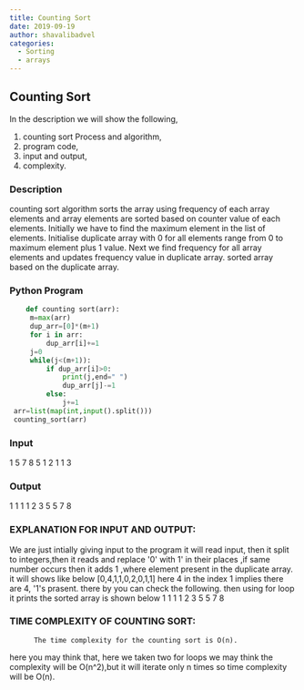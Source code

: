 ```yaml
---
title: Counting Sort
date: 2019-09-19
author: shavalibadvel
categories:
  - Sorting
  - arrays
---
```

## Counting Sort
 In the description we will show the following,

 1. counting sort Process and algorithm,
 2. program code,
 3. input and output,
 4. complexity.

### Description

counting sort algorithm sorts the array using frequency of each array 
 elements and array elements are sorted based on counter value
 of each elements.
          Initially we have to find the maximum element in the 
 list of elements.
  Initialise duplicate array with 0 for all elements range from 
 0 to maximum element plus 1 value.
     Next we find frequency for all array elements and updates 
 frequency value in duplicate array.
    sorted array based on the duplicate array.

### Python Program

```python
    def counting sort(arr):
     m=max(arr)
     dup_arr=[0]*(m+1)
     for i in arr:
         dup_arr[i]+=1
     j=0
     while(j<(m+1)):
         if dup_arr[i]>0:
             print(j,end=" ")
             dup_arr[j]-=1
         else:
             j+=1
 arr=list(map(int,input().split()))
 counting_sort(arr)
```

### Input

1 5 7 8 5 1 2 1 1 3

### Output

1 1 1 1 2 3 5 5 7 8 

### EXPLANATION FOR INPUT AND OUTPUT:
We are just intially giving input to the program it will read 
 input, then it split to integers,then it reads and replace '0' with 1' 
 in their places ,if same number occurs then it adds 1 ,where element
 present in the duplicate array.
         it will shows like below
      [0,4,1,1,0,2,0,1,1]
          here 4 in the index 1 implies there are 4, '1's prasent.
 there by you can check the following.
      then using for loop it prints the sorted array is shown below 
      1 1 1 1 2 3 5 5 7 8


  ### TIME COMPLEXITY OF COUNTING SORT:
         
          The time complexity for the counting sort is O(n).
  here you may think that, here we taken two for loops we may think the
 complexity will be O(n^2),but it will iterate only n times so 
 time complexity will be O(n).
 